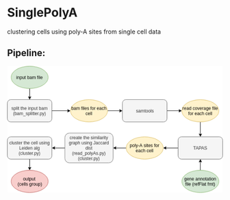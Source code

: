 # SinglePolyA
clustering cells using poly-A sites from single cell data

## Pipeline:
![alt text](https://github.com/vdblm/SinglePolyA/blob/master/pipeline.png)
